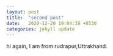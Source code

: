 ```yaml
---
layout: post
title:  "second post"
date:   2020-12-20 19:04:38 +0530
categories: jekyll update
---
```

hi again, I am from rudrapur,Uttrakhand.